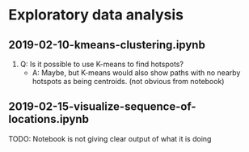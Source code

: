 # Exploratory data analysis
    
## 2019-02-10-kmeans-clustering.ipynb
1) Q: Is it possible to use K-means to find hotspots?
    * A: Maybe, but K-means would also show paths with no nearby hotspots as being centroids. (not obvious from notebook)

## 2019-02-15-visualize-sequence-of-locations.ipynb
TODO: Notebook is not giving clear output of what it is doing
